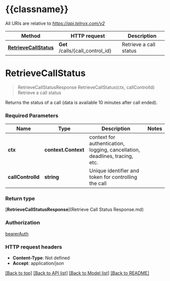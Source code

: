 # {{classname}}

All URIs are relative to *https://api.telnyx.com/v2*

Method | HTTP request | Description
------------- | ------------- | -------------
[**RetrieveCallStatus**](CallInformationApi.md#RetrieveCallStatus) | **Get** /calls/{call_control_id} | Retrieve a call status

# **RetrieveCallStatus**
> RetrieveCallStatusResponse RetrieveCallStatus(ctx, callControlId)
Retrieve a call status

Returns the status of a call (data is available 10 minutes after call ended).

### Required Parameters

Name | Type | Description  | Notes
------------- | ------------- | ------------- | -------------
 **ctx** | **context.Context** | context for authentication, logging, cancellation, deadlines, tracing, etc.
  **callControlId** | **string**| Unique identifier and token for controlling the call | 

### Return type

[**RetrieveCallStatusResponse**](Retrieve Call Status Response.md)

### Authorization

[bearerAuth](../README.md#bearerAuth)

### HTTP request headers

 - **Content-Type**: Not defined
 - **Accept**: application/json

[[Back to top]](#) [[Back to API list]](../README.md#documentation-for-api-endpoints) [[Back to Model list]](../README.md#documentation-for-models) [[Back to README]](../README.md)

